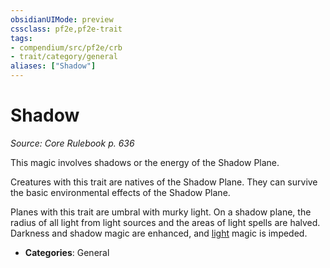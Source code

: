 ```yaml
---
obsidianUIMode: preview
cssclass: pf2e,pf2e-trait
tags:
- compendium/src/pf2e/crb
- trait/category/general
aliases: ["Shadow"]
---
```

# Shadow  
*Source: Core Rulebook p. 636*  

This magic involves shadows or the energy of the Shadow Plane.

Creatures with this trait are natives of the Shadow Plane. They can survive the basic environmental effects of the Shadow Plane.

Planes with this trait are umbral with murky light. On a shadow plane, the radius of all light from light sources and the areas of light spells are halved. Darkness and shadow magic are enhanced, and [light](/rules/traits/light.md) magic is impeded.

- **Categories**: General